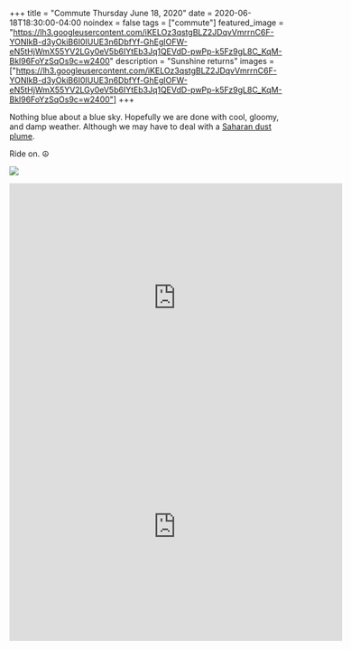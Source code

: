 +++
title =  "Commute Thursday June 18, 2020"
date = 2020-06-18T18:30:00-04:00
noindex = false
tags = ["commute"]
featured_image = "https://lh3.googleusercontent.com/iKELOz3qstgBLZ2JDqvVmrrnC6F-YONlkB-d3yOkiB6I0IUUE3n6DbfYf-GhEgIOFW-eN5tHjWmX55YV2LGy0eV5b6IYtEb3Jq1QEVdD-pwPp-k5Fz9gL8C_KqM-Bkl96FoYzSqOs9c=w2400"
description = "Sunshine returns"
images = ["https://lh3.googleusercontent.com/iKELOz3qstgBLZ2JDqvVmrrnC6F-YONlkB-d3yOkiB6I0IUUE3n6DbfYf-GhEgIOFW-eN5tHjWmX55YV2LGy0eV5b6IYtEb3Jq1QEVdD-pwPp-k5Fz9gL8C_KqM-Bkl96FoYzSqOs9c=w2400"]
+++

Nothing blue about a blue sky. Hopefully we are done with cool, gloomy, and damp weather. Although we may have to deal with a <a href='https://phys.org/news/2020-06-massive-sahara-plume-southeastern-sensational.html'>Saharan dust plume</a>.

Ride on. ☮

<a href='https://lh3.googleusercontent.com/iKELOz3qstgBLZ2JDqvVmrrnC6F-YONlkB-d3yOkiB6I0IUUE3n6DbfYf-GhEgIOFW-eN5tHjWmX55YV2LGy0eV5b6IYtEb3Jq1QEVdD-pwPp-k5Fz9gL8C_KqM-Bkl96FoYzSqOs9c=w2400'><img src='https://lh3.googleusercontent.com/iKELOz3qstgBLZ2JDqvVmrrnC6F-YONlkB-d3yOkiB6I0IUUE3n6DbfYf-GhEgIOFW-eN5tHjWmX55YV2LGy0eV5b6IYtEb3Jq1QEVdD-pwPp-k5Fz9gL8C_KqM-Bkl96FoYzSqOs9c=w2400'></a>

<iframe height='405' width='590' frameborder='0' allowtransparency='true' scrolling='no' src='https://www.strava.com/activities/3632969741/embed/574649c6ad473c4553c9706639c9c053ad2327cc'></iframe>

<iframe height='405' width='590' frameborder='0' allowtransparency='true' scrolling='no' src='https://www.strava.com/activities/3635990876/embed/58eb64296ff327494e897e0e32ae7946e0f17a55'></iframe>
